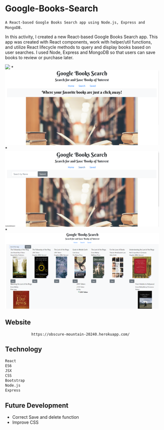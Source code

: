 # Google-Books-Search
`A React-based Google Books Search app using Node.js, Express and MongoDB.`

In this activity, I created a new React-based Google Books Search app. This app was created with React components, work with helper/util functions, and utilize React lifecycle methods to query and display books based on user searches. I used Node, Express and MongoDB so that users can save books to review or purchase later.

<img src="./client/public/images/React%20Google%20Books%20Search.gif">
*
<img src="./client/public/images/home.png">
*
<img src="./client/public/images/search.png">
*
<img src="./client/public/images/searchresults.png">

## Website
                https://obscure-mountain-20240.herokuapp.com/

## Technology
    React
    ES6
    JSX
    CSS 
    Bootstrap 
    Node.js
    Express
 

## Future Development
    
* Correct Save and delete function
* Improve CSS